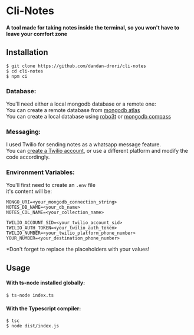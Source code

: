 # Cli-Notes

#### A tool made for taking notes inside the terminal, so you won't have to leave your comfort zone

## Installation

```
$ git clone https://github.com/dandan-drori/cli-notes
$ cd cli-notes
$ npm ci
```

### Database:
You'll need either a local mongodb database or a remote one:  
You can create a remote database from [mongodb atlas](https://www.mongodb.com/cloud/atlas/efficiency?utm_source=google&utm_campaign=gs_emea_israel_search_core_brand_atlas_desktop&utm_term=mongodb%20atlas&utm_medium=cpc_paid_search&utm_ad=e&utm_ad_campaign_id=12212624530&adgroup=115749707903&gclid=CjwKCAiAg6yRBhBNEiwAeVyL0JWSzWb7TryWgmhzUy8iJWwfqdEOxtpaj4PIll4OvY7tjRtZ50rPtxoCkRYQAvD_BwE)  
You can create a local database using [robo3t](https://robomongo.org/) or [mongodb compass](https://www.mongodb.com/products/compass)

### Messaging:
I used Twilio for sending notes as a whatsapp message feature.  
You can [create a Twilio account](https://www.twilio.com/), or use a different platform and modify the code accordingly.

### Environment Variables:
You'll first need to create an `.env` file  
it's content will be:
```
MONGO_URI=<your_mongodb_connection_string>  
NOTES_DB_NAME=<your_db_name>  
NOTES_COL_NAME=<your_collection_name>

TWILIO_ACCOUNT_SID=<your_twilio_account_sid>
TWILIO_AUTH_TOKEN=<your_twilio_auth_token>
TWILIO_NUMBER=<your_twilio_platform_phone_number>
YOUR_NUMBER=<your_destination_phone_number>
```
*Don't forget to replace the placeholders with your values!

## Usage

#### With ts-node installed globally:
```
$ ts-node index.ts
```

#### With the Typescript compiler:
```
$ tsc
$ node dist/index.js
```